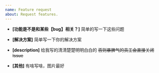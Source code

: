 ```yaml
---
name: Feature request
about: Request features.
---
```



* **[功能是不是和某些【bug】相关？]**
简单的写一下这些问题

* **[解决方案]**
简单写一下你的解决方案

* **[description]**
给我写的清清楚楚明明白白的 ~~否则暴脾气的员工会直接关闭Issue~~

* **[其他]**
有啥写啥，图片最好
